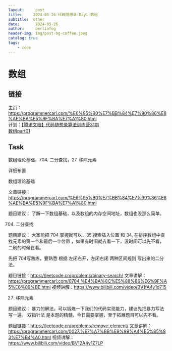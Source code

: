 ```yaml
---
layout:     post
title:     2024-05-26-代码随想录-Day1-数组
subtitle:  other
date:       2024-05-26
author:     berlinfog
header-img: img/post-bg-coffee.jpeg
catalog: true
tags:
    - code
---
```

# 数组

## 链接
主页：https://programmercarl.com/%E6%95%B0%E7%BB%84%E7%90%86%E8%AE%BA%E5%9F%BA%E7%A1%80.html  
计划：[【腾讯文档】代码随想录算法训练营31期](https://docs.qq.com/doc/DUHNxTklMUlRSZ0Fx)  
[数组part01](https://docs.qq.com/doc/DUG9UR2ZUc3BjRUdY) 

## Task

数组理论基础，704. 二分查找，27. 移除元素  

 详细布置

 数组理论基础  

文章链接：https://programmercarl.com/%E6%95%B0%E7%BB%84%E7%90%86%E8%AE%BA%E5%9F%BA%E7%A1%80.html

题目建议： 了解一下数组基础，以及数组的内存空间地址，数组也没那么简单。

 704. 二分查找 

题目建议： 大家能把 704 掌握就可以，35.搜索插入位置 和 34. 在排序数组中查找元素的第一个和最后一个位置 ，如果有时间就去看一下，没时间可以先不看，二刷的时候在看。

先把 704写熟练，要熟悉 根据 左闭右开，左闭右闭 两种区间规则 写出来的二分法。

题目链接：https://leetcode.cn/problems/binary-search/
文章讲解：https://programmercarl.com/0704.%E4%BA%8C%E5%88%86%E6%9F%A5%E6%89%BE.html
视频讲解：https://www.bilibili.com/video/BV1fA4y1o715

 
 27. 移除元素

题目建议：  暴力的解法，可以锻炼一下我们的代码实现能力，建议先把暴力写法写一遍。 双指针法 是本题的精髓，今日需要掌握，至于拓展题目可以先不看。 

题目链接：https://leetcode.cn/problems/remove-element/ 
文章讲解：https://programmercarl.com/0027.%E7%A7%BB%E9%99%A4%E5%85%83%E7%B4%A0.html
视频讲解：https://www.bilibili.com/video/BV12A4y1Z7LP 




